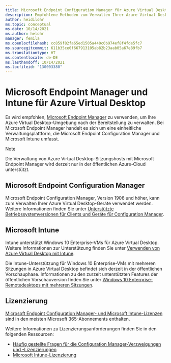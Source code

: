 ```yaml
---
title: Microsoft Endpoint Configuration Manager für Azure Virtual Desktop
description: Empfohlene Methoden zum Verwalten Ihrer Azure Virtual Desktop-Umgebung.
author: heidilohr
ms.topic: conceptual
ms.date: 10/14/2021
ms.author: helohr
manager: femila
ms.openlocfilehash: cc859f82fa65ed1505a440c0b974ef8f4fde5fc7
ms.sourcegitcommit: 611b35ce0f667913105ab82b23aab05a67e89fb7
ms.translationtype: HT
ms.contentlocale: de-DE
ms.lasthandoff: 10/14/2021
ms.locfileid: "130003380"
---
```

# <a name="microsoft-endpoint-manager-and-intune-for-azure-virtual-desktop"></a>Microsoft Endpoint Manager und Intune für Azure Virtual Desktop

Es wird empfohlen, [Microsoft Endpoint Manager](https://www.microsoft.com/endpointmanager) zu verwenden, um Ihre Azure Virtual Desktop-Umgebung nach der Bereitstellung zu verwalten. Bei Microsoft Endpoint Manager handelt es sich um eine einheitliche Verwaltungsplattform, die Microsoft Endpoint Configuration Manager und Microsoft Intune umfasst.

> [!NOTE]
> Die Verwaltung von Azure Virtual Desktop-Sitzungshosts mit Microsoft Endpoint Manager wird derzeit nur in der öffentlichen Azure-Cloud unterstützt.

## <a name="microsoft-endpoint-configuration-manager"></a>Microsoft Endpoint Configuration Manager

Microsoft Endpoint Configuration Manager, Version 1906 und höher, kann zum Verwalten Ihrer Azure Virtual Desktop-Geräte verwendet werden. Weitere Informationen finden Sie unter [Unterstützte Betriebssystemversionen für Clients und Geräte für Configuration Manager](/mem/configmgr/core/plan-design/configs/supported-operating-systems-for-clients-and-devices#windows-virtual-desktop).

## <a name="microsoft-intune"></a>Microsoft Intune

Intune unterstützt Windows 10 Enterprise-VMs für Azure Virtual Desktop. Weitere Informationen zur Unterstützung finden Sie unter [Verwenden von Azure Virtual Desktop mit Intune](/mem/intune/fundamentals/windows-virtual-desktop).

Die Intune-Unterstützung für Windows 10 Enterprise-VMs mit mehreren Sitzungen in Azure Virtual Desktop befindet sich derzeit in der öffentlichen Vorschauphase. Informationen zu den zurzeit unterstützten Features der öffentlichen Vorschauversion finden Sie unter [Windows 10 Enterprise-Remotedesktops mit mehreren Sitzungen](/mem/intune/fundamentals/windows-virtual-desktop-multi-session).

## <a name="licensing"></a>Lizenzierung

[Microsoft Endpoint Configuration Manager- und Microsoft Intune-Lizenzen](https://microsoft.com/microsoft-365/enterprise-mobility-security/compare-plans-and-pricing) sind in den meisten Microsoft 365-Abonnements enthalten. 

Weitere Informationen zu Lizenzierungsanforderungen finden Sie in den folgenden Ressourcen:

- [Häufig gestellte Fragen für die Configuration Manager-Verzweigungen und -Lizenzierungen](/mem/configmgr/core/understand/product-and-licensing-faq#bkmk_equiv-sub) 
- [Microsoft Intune-Lizenzierung](/mem/intune/fundamentals/licenses)
